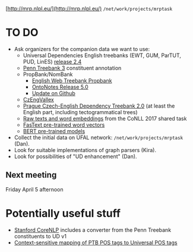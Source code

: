 [http://mrp.nlpl.eu/](http://mrp.nlpl.eu/)
`/net/work/projects/mrptask`

# TO DO

* Ask organizers for the companion data we want to use:
  * Universal Dependencies English treebanks (EWT, GUM, ParTUT, PUD, LinES) [release 2.4](http://hdl.handle.net/11234/1-2988)
  * [Penn Treebank 3](https://catalog.ldc.upenn.edu/LDC99T42) constituent annotation
  * PropBank/NomBank
    * [English Web Treebank Propbank](https://catalog.ldc.upenn.edu/LDC2017T15)
    * [OntoNotes Release 5.0](https://catalog.ldc.upenn.edu/LDC2013T19)
    * [Update on Github](https://github.com/propbank/propbank-release)
  * [CzEngVallex](http://hdl.handle.net/11234/1-1512)
  * [Prague Czech-English Dependency Treebank 2.0](https://catalog.ldc.upenn.edu/LDC2012T08) (at least the English part, including tectogrammatical trees)
  * [Raw texts and word embeddings](http://hdl.handle.net/11234/1-1989) from the CoNLL 2017 shared task
  * [FasText pre-trained word vectors](https://fasttext.cc/docs/en/english-vectors.html)
  * [BERT pre-trained models](https://github.com/google-research/bert)
* Collect the initial data on ÚFAL network: `/net/work/projects/mrptask` (Dan).
* Look for suitable implementations of graph parsers (Kira).
* Look for possibilities of "UD enhancement" (Dan).

## Next meeting

Friday April 5 afternoon

# Potentially useful stuff

* [Stanford CoreNLP](https://nlp.stanford.edu/software/stanford-dependencies.html) includes a converter from the Penn Treebank constituents to UD v1
* [Context-sensitive mapping of PTB POS tags to Universal POS tags](https://github.com/stanfordnlp/CoreNLP/blob/master/data/edu/stanford/nlp/upos/ENUniversalPOS.tsurgeon)
